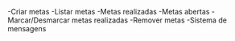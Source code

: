 -Criar metas
-Listar  metas
    -Metas realizadas
    -Metas abertas
-Marcar/Desmarcar metas realizadas
-Remover metas
-Sistema de mensagens

